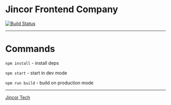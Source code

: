 # Jincor Frontend Company

[![Build Status](https://travis-ci.com/JincorTech/frontend-company.svg?token=zhVTspsPSE9j1Tuwzqe2&branch=develop)](https://travis-ci.com/JincorTech/frontend-company)

----------------------------

# Commands

`npm install` - install deps

`npm start` - start in dev mode

`npm run build` - build on production mode

---------------------------

[Jincor Tech](https://github.com/JincorTech)
